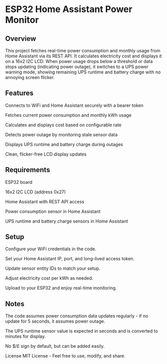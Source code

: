 # **ESP32 Home Assistant Power Monitor**


## **Overview**


This project fetches real-time power consumption and monthly usage from Home Assistant via its REST API. It calculates electricity cost and displays it on a 16x2 I2C LCD. When power usage drops below a threshold or data stops updating (indicating power outage), it switches to a UPS power warning mode, showing remaining UPS runtime and battery charge with no annoying screen flicker.

## **Features**


Connects to WiFi and Home Assistant securely with a bearer token

Fetches current power consumption and monthly kWh usage

Calculates and displays cost based on configurable rate

Detects power outage by monitoring stale sensor data

Displays UPS runtime and battery charge during outages

Clean, flicker-free LCD display updates

## **Requirements**


ESP32 board

16x2 I2C LCD (address 0x27)

Home Assistant with REST API access

Power consumption sensor in Home Assistant

UPS runtime and battery charge sensors in Home Assistant

## **Setup**


Configure your WiFi credentials in the code.

Set your Home Assistant IP, port, and long-lived access token.

Update sensor entity IDs to match your setup.

Adjust electricity cost per kWh as needed.

Upload to your ESP32 and enjoy real-time monitoring.

## **Notes**


The code assumes power consumption data updates regularly - if no update for 5 seconds, it assumes power outage.

The UPS runtime sensor value is expected in seconds and is converted to minutes for display.

No $/£ sign by default, but can be added easily.

License
MIT License - Feel free to use, modify, and share.

